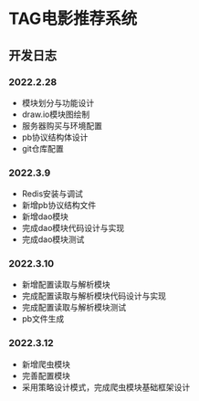 # TAG电影推荐系统

## 开发日志

### 2022.2.28
- 模块划分与功能设计
- draw.io模块图绘制
- 服务器购买与环境配置
- pb协议结构体设计
- git仓库配置

### 2022.3.9
- Redis安装与调试
- 新增pb协议结构文件
- 新增dao模块
- 完成dao模块代码设计与实现
- 完成dao模块测试

### 2022.3.10
- 新增配置读取与解析模块
- 完成配置读取与解析模块代码设计与实现
- 完成配置读取与解析模块测试
- pb文件生成

### 2022.3.12
- 新增爬虫模块
- 完善配置模块
- 采用策略设计模式，完成爬虫模块基础框架设计

